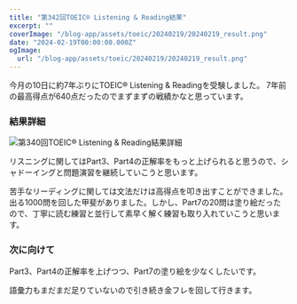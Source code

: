 ```yaml
---
title: "第342回TOEIC® Listening & Reading結果"
excerpt: ""
coverImage: "/blog-app/assets/toeic/20240219/20240219_result.png"
date: "2024-02-19T00:00:00.000Z"
ogImage:
  url: "/blog-app/assets/toeic/20240219/20240219_result.png"
---
```


今月の10日に約7年ぶりにTOEIC® Listening & Readingを受験しました。
7年前の最高得点が640点だったのでまずまずの戦績かなと思っています。

### 結果詳細
![第340回TOEIC® Listening & Reading結果詳細](/blog-app/assets/toeic/20231225/20231225_deail.png)

リスニングに関してはPart3、Part4の正解率をもっと上げられると思うので、シャドーイングと問題演習を継続していこうと思います。 

苦手なリーディングに関しては文法だけは高得点を叩き出すことができました。出る1000問を回した甲斐がありました。しかし、Part7の20問は塗り絵だったので、丁寧に読む練習と並行して素早く解く練習も取り入れていこうと思います。

### 次に向けて
Part3、Part4の正解率を上げつつ、Part7の塗り絵を少なくしたいです。 

語彙力もまだまだ足りていないので引き続き金フレを回して行きます。 
